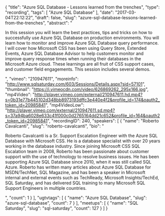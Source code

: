 {
  "title": "Azure SQL Database - Lessons learned from the trenches",
  "type": "recording",
  "tags": [
    "Azure SQL Database"
  ],
  "date": "2017-03-04T22:12:22",
  "draft": false,
  "slug": "azure-sql-database-lessons-learned-from-the-trenches",
  "abstract": "<p>In this session you will learn the best practices, tips and tricks on how to successfully use Azure SQL Database on production environments. You will learn how to monitor and improve Azure SQL Database query performance. I will cover how Microsoft CSS has been using Query Store, Extended Events, Azure SQL Database Advisor to help customers monitor and improve query response times when running their databases in the Microsoft Azure cloud. These learnings are all fruit of CSS support cases, and customer field engagements. This session includes several demos.</p>",
  "vimeo": "210947611",
  "moreinfo": "http://www.sqlsaturday.com/603/Sessions/Details.aspx?sid=57101",
  "thumbnail": "https://i.vimeocdn.com/video/626869262_295x166.jpg",
  "mp4Video": "http://player.vimeo.com/external/210947611.hd.mp4?s=0b31e77b445102d348bb8973193dffc3e440e4f2&profile_id=174&oauth2_token_id=20985841",
  "mp4VideoLow": "http://player.vimeo.com/external/210947611.sd.mp4?s=37a94ba6028e633c41f000c0d2765164dd21c652&profile_id=164&oauth2_token_id=20985841",
  "recordingID": 240,
  "speakers": [
    {
      "name": "Roberto Cavalcanti",
      "slug": "roberto-cavalcanti",
      "bio": "<p>Roberto Cavalcanti is a Sr. Support Escalation Engineer with the Azure SQL Database with Microsoft CSS. He is a database specialist with over 20 years working in the database industry. Since joining Microsoft CSS SQL Escalation team in 2008, Roberto has been passionate about customer support with the use of technology to resolve business issues. He has been supporting Azure SQL Database since 2010, when it was still called SQL Azure. Roberto has written many articles about Azure SQL Database for MSDN/TechNet, SQL Magazine, and has been a speaker in Microsoft internal and external events such as TechReady, Microsoft Insights/TechEd, SQL Saturday, and has delivered SQL training to many Microsoft SQL Support Engineers in multiple countries.</p>",
      "count": 1
    }
  ],
  "ugtvtags": [
    {
      "name": "Azure SQL Database",
      "slug": "azure-sql-database",
      "count": 7
    }
  ],
  "meetups": [
    {
      "name": "SQL Saturday",
      "slug": "sql-saturday",
      "count": 127
    }
  ]
}